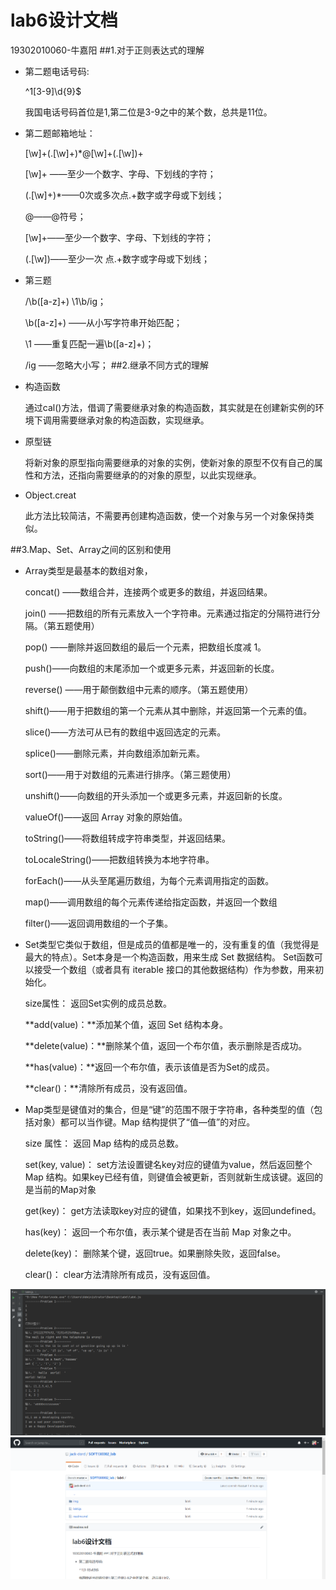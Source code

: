 # lab6设计文档
19302010060-牛嘉阳
##1.对于正则表达式的理解
  - 第二题电话号码:
                
     ^1[3-9]\d{9}$
                    
     我国电话号码首位是1,第二位是3-9之中的某个数，总共是11位。
  - 第二题邮箱地址：
    
     [\w]+(\.[\w]+)*@[\w]+(\.[\w])+
     
     [\w]+ ——至少一个数字、字母、下划线的字符；
     
     (\.[\w]+)*——0次或多次点.+数字或字母或下划线；
     
     @——@符号；
     
     [\w]+——至少一个数字、字母、下划线的字符；
     
     (\.[\w])——至少一次 点.+数字或字母或下划线；
  - 第三题
     
      /\b([a-z]+) \1\b/ig；
    
     \b([a-z]+)  ——从小写字符串开始匹配；
     
     \1 ——重复匹配一遍\b([a-z]+)；
     
     /ig ——忽略大小写；
##2.继承不同方式的理解
   - 构造函数
     
      通过cal()方法，借调了需要继承对象的构造函数，其实就是在创建新实例的环境下调用需要继承对象的构造函数，实现继承。
   - 原型链
   
     将新对象的原型指向需要继承的对象的实例，使新对象的原型不仅有自己的属性和方法，还指向需要继承的的对象的原型，以此实现继承。
   - Object.creat
     
     此方法比较简洁，不需要再创建构造函数，使一个对象与另一个对象保持类似。

    
##3.Map、Set、Array之间的区别和使用
   - Array类型是最基本的数组对象，
   
     concat() ——数组合并，连接两个或更多的数组，并返回结果。
     
     join() ——把数组的所有元素放入一个字符串。元素通过指定的分隔符进行分隔。（第五题使用）
     
     pop() ——删除并返回数组的最后一个元素，把数组长度减 1。
     
     push()——向数组的末尾添加一个或更多元素，并返回新的长度。
     
     reverse() ——用于颠倒数组中元素的顺序。（第五题使用）
     
     shift()——用于把数组的第一个元素从其中删除，并返回第一个元素的值。
     
     slice()——方法可从已有的数组中返回选定的元素。
     
     splice()——删除元素，并向数组添加新元素。
     
     sort()——用于对数组的元素进行排序。（第三题使用）
     
     unshift()——向数组的开头添加一个或更多元素，并返回新的长度。
     
     valueOf()——返回 Array 对象的原始值。
     
     toString()——将数组转成字符串类型，并返回结果。

     toLocaleString()——把数组转换为本地字符串。
     
     forEach()——从头至尾遍历数组，为每个元素调用指定的函数。
     
     map()——调用数组的每个元素传递给指定函数，并返回一个数组
     
     filter()——返回调用数组的一个子集。
     
   - Set类型它类似于数组，但是成员的值都是唯一的，没有重复的值（我觉得是最大的特点）。Set本身是一个构造函数，用来生成 Set 数据结构。
     Set函数可以接受一个数组（或者具有 iterable 接口的其他数据结构）作为参数，用来初始化。

     size属性： 返回Set实例的成员总数。
     
     **add(value)：**添加某个值，返回 Set 结构本身。
     
     **delete(value)：**删除某个值，返回一个布尔值，表示删除是否成功。
     
     **has(value)：**返回一个布尔值，表示该值是否为Set的成员。
     
     **clear()：**清除所有成员，没有返回值。
   - Map类型是键值对的集合，但是“键”的范围不限于字符串，各种类型的值（包括对象）都可以当作键。Map 结构提供了“值—值”的对应。 
   
     size 属性： 返回 Map 结构的成员总数。
     
     set(key, value)： set方法设置键名key对应的键值为value，然后返回整个 Map 结构。如果key已经有值，则键值会被更新，否则就新生成该键。返回的是当前的Map对象
     
     get(key)： get方法读取key对应的键值，如果找不到key，返回undefined。
     
     has(key)： 返回一个布尔值，表示某个键是否在当前 Map 对象之中。
     
     delete(key)： 删除某个键，返回true。如果删除失败，返回false。
     
     clear()： clear方法清除所有成员，没有返回值。
     
![](./img/1.png) 
![](./img/2.png) 